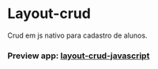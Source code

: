 # Layout-crud

Crud em js nativo para cadastro de alunos.

### Preview app: [layout-crud-javascript](https://layout-crud-javascrip.netlify.app/)
